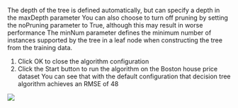 The depth of the tree is defined automatically, but can specify a depth in the maxDepth
parameter You can also choose to turn off pruning by setting the noPruning parameter to True,
although this may result in worse performance The minNum parameter defines the minimum
number of instances supported by the tree in a leaf node when constructing the tree from the
training data.

1) Click OK to close the algorithm configuration
2) Click the Start button to run the algorithm on the Boston house price dataset
You can see that with the default configuration that decision tree algorithm achieves an
RMSE of 48

![](https://github.com/fenago/katacoda-scenarios/raw/master/machine-learning-mastery-weka/machine-learning-mastery-weka-chapter-18/steps/images/96.png)

